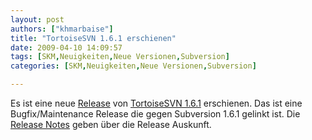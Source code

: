 ```yaml
---
layout: post
authors: ["khmarbaise"]
title: "TortoiseSVN 1.6.1 erschienen"
date: 2009-04-10 14:09:57
tags: [SKM,Neuigkeiten,Neue Versionen,Subversion]
categories: [SKM,Neuigkeiten,Neue Versionen,Subversion]

---
```

Es ist eine neue <a href="http://tortoisesvn.net/node/365">Release</a> von <a href="http://sourceforge.net/project/shownotes.php?release_id=674821">TortoiseSVN 1.6.1</a> erschienen. Das ist eine Bugfix/Maintenance Release die gegen Subversion 1.6.1 gelinkt ist. Die <a href="http://tortoisesvn.tigris.org/tsvn_1.6_releasenotes.html">Release Notes</a> geben über die Release Auskunft. 
